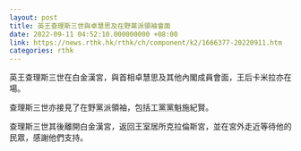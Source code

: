 ```yaml
---
layout: post
title: 英王查理斯三世與卓慧思及在野黨派領袖會面
date: 2022-09-11 04:52:10.000000000 +08:00
link: https://news.rthk.hk/rthk/ch/component/k2/1666377-20220911.htm
categories: rthk
---
```


英王查理斯三世在白金漢宮，與首相卓慧思及其他內閣成員會面，王后卡米拉亦在場。

查理斯三世亦接見了在野黨派領袖，包括工黨黨魁施紀賢。

查理斯三世其後離開白金漢宮，返回王室居所克拉倫斯宮，並在宮外走近等待他的民眾，感謝他們支持。

